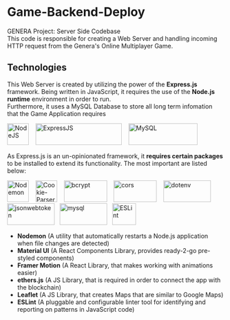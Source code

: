 # Game-Backend-Deploy

GENERA Project: Server Side Codebase <br />
This code is responsible for creating a Web Server and handling incoming HTTP request from the Genera's Online Multiplayer Game.

## Technologies
This Web Server is created by utilizing the power of the **Express.js** framework. Being written in JavaScript, it requires the use of the **Node.js runtime** environment in order to run.
<br />
Furthermore, it uses a MySQL Database to store all long term infomation that the Game Application requires
<br />

<img src="https://styles.redditmedia.com/t5_2su6s/styles/communityIcon_4g1uo0kd87c61.png?width=256&v=enabled&s=86f4a4bd647772d34d2de32a0e4281dd0ab095f1" alt="NodeJS" width="50" height="50" /> &nbsp;&nbsp;
<img src="https://cookie-parser.michaelbonner.dev/og-image.png" alt="ExpressJS" width="200" height="50" /> &nbsp;&nbsp;
<img src="https://cookie-parser.michaelbonner.dev/og-image.png" alt="MySQL" width="160" height="50" /> &nbsp;&nbsp;
<br />

As Express.js is an un-opinionated framework, it **requires certain packages** to be installed to extend its functionality. The most important are listed below:
<br />

<img src="https://styles.redditmedia.com/t5_2su6s/styles/communityIcon_4g1uo0kd87c61.png?width=256&v=enabled&s=86f4a4bd647772d34d2de32a0e4281dd0ab095f1" alt="Nodemon" width="50" height="50" /> &nbsp;&nbsp;
<img src="https://cookie-parser.michaelbonner.dev/og-image.png" alt="Cookie-Parser" width="50" height="50" /> &nbsp;&nbsp;
<img src="https://velog.velcdn.com/images/real-bird/post/4f43bebb-5aff-4e53-b2ec-66a523a80bfb/image.png" alt="bcrypt" width="100" height="50" /> &nbsp;&nbsp; 
<img src="https://0xchai.io/_next/image?url=%2Fstatic%2Fimages%2Fethersjs.png&w=3840&q=75" alt="cors" width="100" height="50" /> &nbsp;&nbsp; 
<img src="https://www.vectorlogo.zone/logos/leafletjs/leafletjs-ar21.svg" alt="dotenv" width="110" height="50" /> &nbsp;
<img src="https://www.vectorlogo.zone/logos/leafletjs/leafletjs-ar21.svg" alt="jsonwebtoken" width="110" height="50" /> &nbsp;
<img src="https://www.vectorlogo.zone/logos/leafletjs/leafletjs-ar21.svg" alt="mysql" width="110" height="50" /> &nbsp;
<img src="https://upload.wikimedia.org/wikipedia/commons/thumb/e/e3/ESLint_logo.svg/486px-ESLint_logo.svg.png?20211012234406" alt="ESLint" width="55" height="50" /> &nbsp;&nbsp; 


- **Nodemon** (A utility that automatically restarts a Node.js application when file changes are detected)
- **Material UI** (A React Components Library, provides ready-2-go pre-styled components)
- **Framer Motion** (A React Library, that makes working with animations easier)
- **ethers.js** (A JS Library, that is required in order to connect the app with the blockchain)
- **Leaflet** (A JS Library, that creates Maps that are similar to Google Maps)
- **ESLint** (A pluggable and configurable linter tool for identifying and reporting on patterns in JavaScript code)

